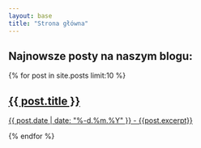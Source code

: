 ```yaml
---
layout: base
title: "Strona główna"
---
```


<main>
    <section>
        <h2>Najnowsze posty na naszym blogu:</h2>
        <div class="card-container">
            {% for post in site.posts limit:10 %}
                <a href="{{ post.url }}">
                    <div class="card">
                        <h2>{{ post.title }}</h2>
                        <p>{{ post.date | date: "%-d.%m.%Y" }} - {{post.excerpt}}</p>
                    </div>
                </a>
            {% endfor %}
        </div>
    </section>
</main>

